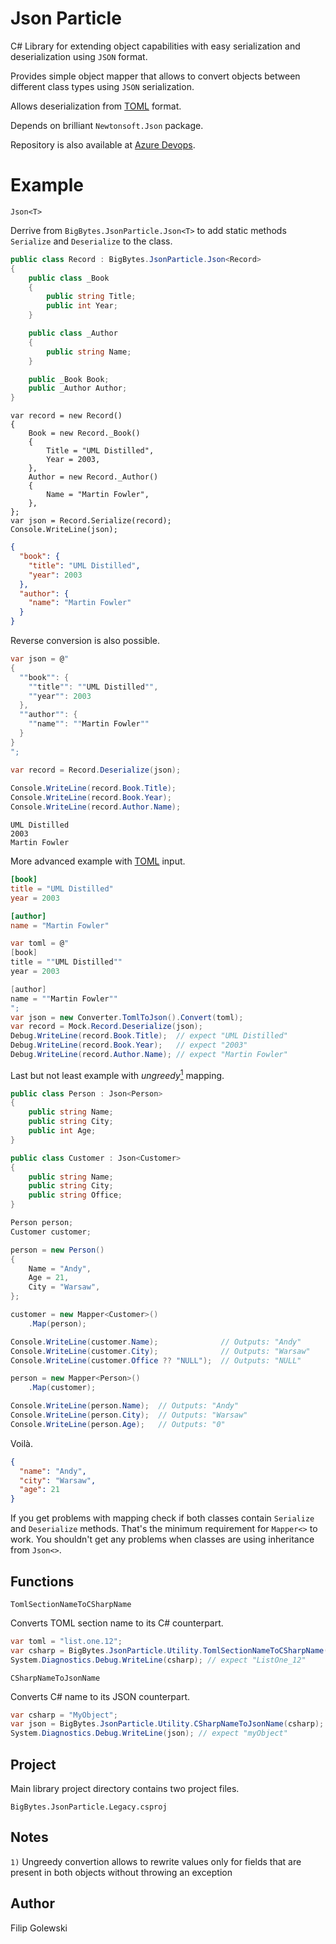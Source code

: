 Json Particle
=============

C# Library for extending object capabilities with easy serialization and deserialization using ``JSON`` format.

Provides simple object mapper that allows to convert objects between different class types using ``JSON`` serialization.

Allows deserialization from [TOML](http://toml.io/) format.

Depends on brilliant ``Newtonsoft.Json`` package.

Repository is also available at [Azure Devops](https://bigbytes.visualstudio.com/_git/JsonParticle).

Example
=======

```Json<T>```

Derrive from ``BigBytes.JsonParticle.Json<T>`` to add static methods ``Serialize`` and ``Deserialize`` to the class.

```csharp
public class Record : BigBytes.JsonParticle.Json<Record>
{
    public class _Book
    {
        public string Title;
        public int Year;
    }

    public class _Author
    {
        public string Name;
    }

    public _Book Book;
    public _Author Author;
}
```

```
var record = new Record()
{
    Book = new Record._Book()
    {
        Title = "UML Distilled",
        Year = 2003,
    },
    Author = new Record._Author()
    {
        Name = "Martin Fowler",
    },
};
var json = Record.Serialize(record);
Console.WriteLine(json);
```

```json
{
  "book": {
    "title": "UML Distilled",
    "year": 2003
  },
  "author": {
    "name": "Martin Fowler"
  }
}
```

Reverse conversion is also possible.

```csharp
var json = @"
{
  ""book"": {
    ""title"": ""UML Distilled"",
    ""year"": 2003
  },
  ""author"": {
    ""name"": ""Martin Fowler""
  }
}
";

var record = Record.Deserialize(json);
            
Console.WriteLine(record.Book.Title);
Console.WriteLine(record.Book.Year);
Console.WriteLine(record.Author.Name);
```

```
UML Distilled
2003
Martin Fowler
```

More advanced example with [TOML](http://toml.io/) input.

```toml
[book]
title = "UML Distilled"
year = 2003

[author]
name = "Martin Fowler"
```

```csharp
var toml = @"
[book]
title = ""UML Distilled""
year = 2003

[author]
name = ""Martin Fowler""
";
var json = new Converter.TomlToJson().Convert(toml);
var record = Mock.Record.Deserialize(json);
Debug.WriteLine(record.Book.Title);  // expect "UML Distilled"
Debug.WriteLine(record.Book.Year);   // expect "2003"
Debug.WriteLine(record.Author.Name); // expect "Martin Fowler"
```

Last but not least example with *ungreedy*[<sup>1</sup>](#ungreedy_mapping) mapping.

```csharp
public class Person : Json<Person>
{
    public string Name;
    public string City;
    public int Age;
}
```

```csharp
public class Customer : Json<Customer>
{
    public string Name;
    public string City;
    public string Office;
}
```

```csharp
Person person;
Customer customer;

person = new Person()
{
    Name = "Andy",
    Age = 21,
    City = "Warsaw",
};

customer = new Mapper<Customer>()
    .Map(person);

Console.WriteLine(customer.Name);              // Outputs: "Andy"
Console.WriteLine(customer.City);              // Outputs: "Warsaw"
Console.WriteLine(customer.Office ?? "NULL");  // Outputs: "NULL"

person = new Mapper<Person>()
    .Map(customer);

Console.WriteLine(person.Name);  // Outputs: "Andy"
Console.WriteLine(person.City);  // Outputs: "Warsaw"
Console.WriteLine(person.Age);   // Outputs: "0"
```

Voilà.

```json
{
  "name": "Andy",
  "city": "Warsaw",
  "age": 21
}
```

If you get problems with mapping check if both classes contain ``Serialize`` and ``Deserialize`` methods. That's the minimum requirement for ``Mapper<>`` to work. You shouldn't get any problems when classes are using inheritance from ``Json<>``.

Functions
---------

```TomlSectionNameToCSharpName```

Converts TOML section name to its C# counterpart.

```csharp
var toml = "list.one.12";
var csharp = BigBytes.JsonParticle.Utility.TomlSectionNameToCSharpName(toml);
System.Diagnostics.Debug.WriteLine(csharp); // expect "ListOne_12"
```

```CSharpNameToJsonName```

Converts C# name to its JSON counterpart.

```csharp
var csharp = "MyObject";
var json = BigBytes.JsonParticle.Utility.CSharpNameToJsonName(csharp);
System.Diagnostics.Debug.WriteLine(json); // expect "myObject"
```

Project
-------

Main library project directory contains two project files.

``BigBytes.JsonParticle.Legacy.csproj`` 

Notes
-----

``1)`` Ungreedy convertion allows to rewrite values only for fields that are present in both objects without throwing an exception

Author
------

Filip Golewski
